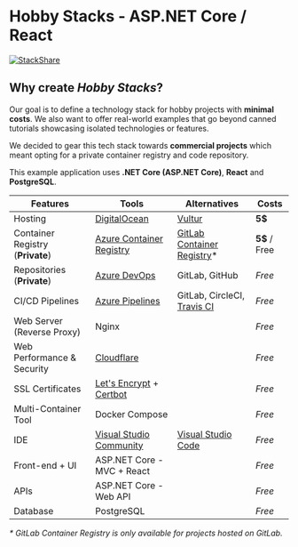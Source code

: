 # Hobby Stacks - ASP.NET Core / React

[![StackShare](http://img.shields.io/badge/tech-stack-0690fa.svg?style=flat)](https://stackshare.io/PhiltasticGuy/hobbystacks)

## Why create *Hobby Stacks*?

Our goal is to define a technology stack for hobby projects with **minimal costs**. We also want to offer real-world examples that go beyond canned tutorials showcasing isolated technologies or features.

We decided to gear this tech stack towards **commercial projects** which meant opting for a private container registry and code repository.

This example application uses **.NET Core (ASP.NET Core)**, **React** and **PostgreSQL**.

| Features                         | Tools                                  | Alternatives       | Costs |
| -------------------------------- | -------------------------------------- | ------------------ | ----- |
| Hosting                          | [DigitalOcean](https://www.digitalocean.com/pricing/#Compute) | [Vultur](https://www.vultr.com/products/cloud-compute/#pricing) | **5$**    |
| Container Registry (**Private**) | [Azure Container Registry](https://azure.microsoft.com/en-ca/services/container-registry/) | [GitLab Container Registry](https://docs.gitlab.com/ee/user/project/container_registry.html)* | **5$** / Free |
| Repositories (**Private**)       | [Azure DevOps](https://azure.microsoft.com/en-ca/services/devops/git-repos/) | GitLab, GitHub      | *Free*  |
| CI/CD Pipelines                  | [Azure Pipelines](https://azure.microsoft.com/en-ca/services/devops/pipelines/) | GitLab, CircleCI, [Travis CI](https://travis-ci.com/plans/) | *Free*  |
| Web Server (Reverse Proxy)       | Nginx                                  |                    | *Free*  |
| Web Performance & Security       | [Cloudflare](https://www.cloudflare.com/plans/#compare-features) | | *Free*  |
| SSL Certificates                 | [Let's Encrypt](https://letsencrypt.org/about/) + [Certbot](https://certbot.eff.org/about/) | | *Free*  |
| Multi-Container Tool             | Docker Compose                         |                    | *Free*  |
| IDE                              | [Visual Studio Community](https://visualstudio.microsoft.com/vs/community/) | [Visual Studio Code](https://code.visualstudio.com/) | *Free*  |
| Front-end + UI                   | ASP.NET Core - MVC + React             |                    | *Free*  |
| APIs                             | ASP.NET Core - Web API                 |                    | *Free*  |
| Database                         | PostgreSQL                             |                    | *Free*  |

*\* GitLab Container Registry is only available for projects hosted on GitLab.*
